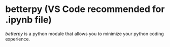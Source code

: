 # betterpy (VS Code recommended for .ipynb file)

*betterpy* is a python module that allows you to minimize your python coding experience.
